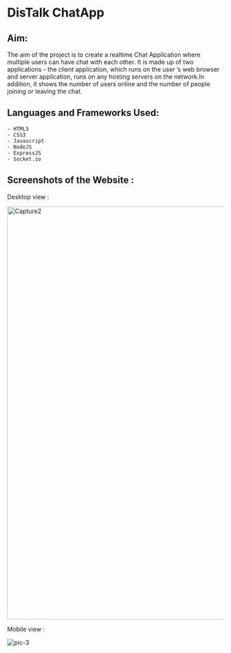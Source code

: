 # DisTalk ChatApp

## Aim:
The aim of the project is to create a  realtime Chat Application where multiple users can have chat with each other. It is made up of two applications - the client application, which runs on the user
’s web browser and server application, runs on any hosting servers on the network.In addition, it shows the number of users online and the number of people joining or leaving the chat.
 
 ## Languages and Frameworks Used:
```
- HTML5
- CSS3
- Javascript
- NodeJS
- ExpressJS
- Socket.io 
```

## Screenshots of the Website :

Desktop view :

<img width="958" alt="Capture2" src="https://user-images.githubusercontent.com/60184336/209706168-2434f238-e864-4af0-881b-ceed46ad458f.PNG">

Mobile view :

![pic-3](https://user-images.githubusercontent.com/60184336/192136838-812fe65f-dde4-4c60-8f99-2389c177d2c9.jpg)




 
